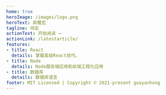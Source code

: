 ```yaml
---
home: true
heroImage: /images/logo.png
heroText: 郭雁宏
tagline: 待定
actionText: 开始阅读 →
actionLink: /latestarticle/
features:
- title: React
  details: 掌握高级React技巧。
- title: Node
  details: Node服务端应用和前端工程化应用
- title: 数据库
  details: 数据库语言
footer: MIT Licensed | Copyright © 2021-present guoyanhong
---
```

